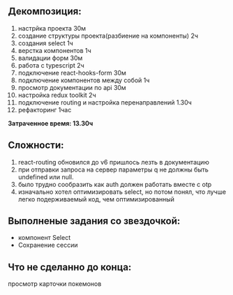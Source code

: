
## Декомпозиция: 
  1) настрйка проекта 30м
  2) создание структуры проекта(разбиение на компоненты) 2ч
  3) создания select 1ч
  4) верстка компонентов 1ч
  5) валидации форм 30м
  6) работа с typescript 2ч
  7) подключение react-hooks-form 30м
  8) подключение компонентов между собой 1ч
  9) просмотр документации по api 30м
  10) настройка redux toolkit 2ч
  11) подключение routing и настройка перенаправлений 1.30ч
  12) рефакторинг 1час

**Затраченное время: 13.30ч** 

## Cложности:
  1) react-routing обновился до v6 пришлось лезть в документацию
  2) при отправки запроса на сервер параметры q не должны быть undefined или null.
  3) было трудно сообразить как auth должен работать вместе с otp
  4) изначально хотел оптимизировать select, но потом понял, что лучше легко подерживаемый код, чем оптимизированный 

## Выполненые задания со звездочкой:
  - компонент Select
  - Сохранение сессии

 ## Что не сделанно до конца: 
  просмотр карточки покемонов
